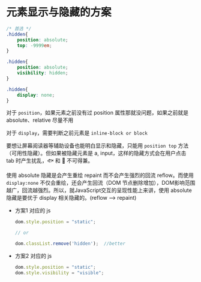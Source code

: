 # 元素显示与隐藏的方案

```css
/* 首选 */
.hidden{
    position: absolute;
    top: -9999em;
}

.hidden{
    position: absolute;
    visibility: hidden;
}

.hidden{
    display: none;
}
```

对于 `position`，如果元素之前没有过 position 属性那就没问题，如果之前就是 absolute、relative 尽量不用

对于 `display`，需要判断之前元素是 `inline-block or block`

要想让屏幕阅读器等辅助设备也能明白显示和隐藏，只能用 `position top` 方法 （可用性隐藏）。但如果被隐藏元素是 a, input，这样的隐藏方式会在用户点击 tab 时产生扰乱，🐟 和 🐻 不可得兼。

使用 absolute 隐藏是会产生重绘 repaint 而不会产生强烈的回流 reflow。而使用 `display:none` 不仅会重绘，还会产生回流（DOM 节点删除增加），DOM影响范围越广，回流越强烈。所以，就JavaScript交互的呈现性能上来讲，使用 absolute 隐藏是要优于 display 相关隐藏的。(reflow --> repaint)

* 方案1 对应的 js

  ```javascript
  dom.style.position = "static";

  // or

  dom.classList.remove('hidden');  //better
  ```

* 方案2 对应的 js

  ```javascript
  dom.style.position = "static";
  dom.style.visibility = "visible";
  ```
